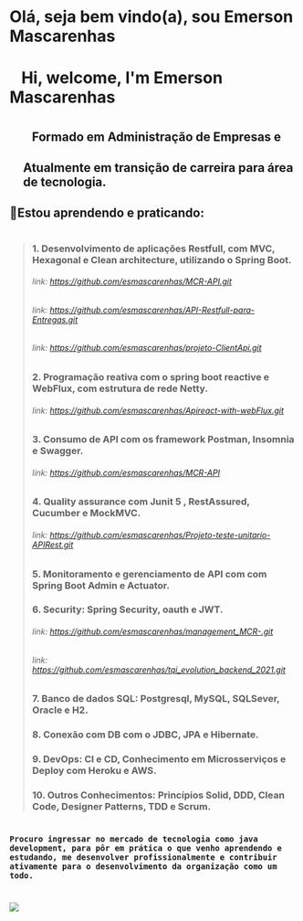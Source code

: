 #         Olá, seja bem vindo(a), sou Emerson Mascarenhas  
   
#                           &ensp;  Hi, welcome, I'm Emerson Mascarenhas
                            
#                                                                                                

<ul>

##                                    &ensp;          Formado em Administração de Empresas e  
         
##              Atualmente em transição de carreira para área de tecnologia.  
</ul>



   

 ##  🌱**Estou aprendendo e praticando:**

# 
> ###  1. Desenvolvimento de aplicações Restfull, com MVC, Hexagonal e Clean architecture, utilizando o Spring Boot. 
> ###### link: https://github.com/esmascarenhas/MCR-API.git
> ###### link: https://github.com/esmascarenhas/API-Restfull-para-Entregas.git
> ###### link: https://github.com/esmascarenhas/projeto-ClientApi.git
>
> ###  2. Programação reativa com o spring boot reactive e WebFlux, com estrutura de rede Netty.
>###### link: https://github.com/esmascarenhas/Apireact-with-webFlux.git
> ###  3. Consumo de API com os framework Postman, Insomnia e Swagger. 
> ###### link: https://github.com/esmascarenhas/MCR-API
> ###  4. Quality assurance com Junit 5 , RestAssured, Cucumber e MockMVC. 
> ###### link: https://github.com/esmascarenhas/Projeto-teste-unitario-APIRest.git
> ###  5. Monitoramento e gerenciamento de API com com Spring Boot Admin e Actuator.
> ###  6. Security: Spring Security, oauth e JWT.
> ###### link: https://github.com/esmascarenhas/management_MCR-.git
> ###### link: https://github.com/esmascarenhas/tqi_evolution_backend_2021.git
> ###  7. Banco de dados SQL: Postgresql, MySQL, SQLSever, Oracle e H2. 
> ###  8. Conexão com DB com o JDBC, JPA e Hibernate. 
> ###  9. DevOps:  CI e CD, Conhecimento em Microsserviços e Deploy com Heroku e AWS.
> ###  10. Outros Conhecimentos: Princípios Solid, DDD, Clean Code, Designer Patterns, TDD e Scrum.

#

 ###          **```Procuro ingressar no mercado de tecnologia como java development, para pôr em prática o que venho aprendendo e estudando, me desenvolver profissionalmente e contribuir ativamente para o desenvolvimento da organização como um todo.```**
 # 

[<img src="https://img.shields.io/badge/linkedin-%230077B5.svg?&style=for-the-badge&logo=linkedin&logoColor=white" />](https://www.linkedin.com/in/emerson-mascarenhas-86b8462b 
)

<!--
**esmascarenhas/esmascarenhas** is a ✨ _special_ ✨ repository because its `README.md` (this file) appears on your GitHub profile.

Here are some ideas to get you started:

- 🔭 I’m currently working on ...
- 🌱 I’m currently learning ...
- 👯 I’m looking to collaborate on ...
- 🤔 I’m looking for help with ...
- 💬 Ask me about ...
- 📫 How to reach me: ...
- 😄 Pronouns: ...
- ⚡ Fun fact: ...
-->
